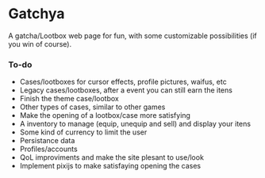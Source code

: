# Gatchya
A gatcha/Lootbox web page for fun, with some customizable possibilities (if you win of course).

### To-do
- Cases/lootboxes for cursor effects, profile pictures, waifus, etc
- Legacy cases/lootboxes, after a event you can still earn the itens
- Finish the theme case/lootbox
- Other types of cases, similar to other games
- Make the opening of a lootbox/case more satisfying
- A inventory to manage (equip, unequip and sell) and display your itens
- Some kind of currency to limit the user
- Persistance data
- Profiles/accounts
- QoL improviments and make the site plesant to use/look
- Implement pixijs to make satisfaying opening the cases
